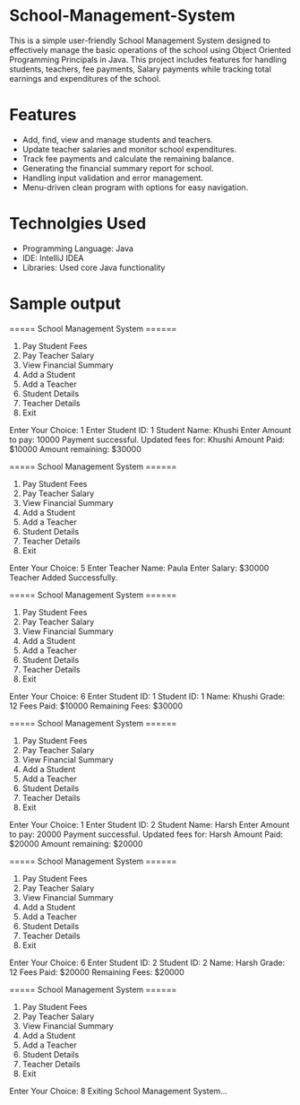# School-Management-System
This is a simple user-friendly School Management System  designed to effectively manage the basic operations of the school using Object Oriented Programming Principals in Java. This project includes features for handling students, teachers, fee payments, Salary payments while tracking total earnings and expenditures of the school.

# Features
- Add, find, view and manage students and teachers.
- Update teacher salaries and monitor school expenditures.
- Track fee payments and calculate the remaining balance.
- Generating the financial summary report for school.
- Handling input validation and error management.
- Menu-driven clean program with options for easy navigation.

# Technolgies Used
- Programming Language: Java
- IDE: IntelliJ IDEA
- Libraries: Used core Java functionality

# Sample output

===== School Management System ======
1. Pay Student Fees
2. Pay Teacher Salary
3. View Financial Summary
4. Add a Student
5. Add a Teacher
6. Student Details
7. Teacher Details
8. Exit

Enter Your Choice: 1
Enter Student ID: 1
Student Name: Khushi
Enter Amount to pay: 10000 
Payment successful. Updated fees for: Khushi
Amount Paid: $10000
Amount remaining: $30000

===== School Management System ======
1. Pay Student Fees
2. Pay Teacher Salary
3. View Financial Summary
4. Add a Student
5. Add a Teacher
6. Student Details
7. Teacher Details
8. Exit

Enter Your Choice: 5
Enter Teacher Name: Paula
Enter Salary: $30000
Teacher Added Successfully.

===== School Management System ======
1. Pay Student Fees
2. Pay Teacher Salary
3. View Financial Summary
4. Add a Student
5. Add a Teacher
6. Student Details
7. Teacher Details
8. Exit

Enter Your Choice: 6
Enter Student ID: 1
Student ID: 1
Name: Khushi
Grade: 12
Fees Paid: $10000
Remaining Fees: $30000

===== School Management System ======
1. Pay Student Fees
2. Pay Teacher Salary
3. View Financial Summary
4. Add a Student
5. Add a Teacher
6. Student Details
7. Teacher Details
8. Exit

Enter Your Choice: 1
Enter Student ID: 2
Student Name: Harsh
Enter Amount to pay: 20000
Payment successful. Updated fees for: Harsh
Amount Paid: $20000
Amount remaining: $20000

===== School Management System ======
1. Pay Student Fees
2. Pay Teacher Salary
3. View Financial Summary
4. Add a Student
5. Add a Teacher
6. Student Details
7. Teacher Details
8. Exit

Enter Your Choice: 6
Enter Student ID: 2
Student ID: 2
Name: Harsh
Grade: 12
Fees Paid: $20000
Remaining Fees: $20000

===== School Management System ======
1. Pay Student Fees
2. Pay Teacher Salary
3. View Financial Summary
4. Add a Student
5. Add a Teacher
6. Student Details
7. Teacher Details
8. Exit

Enter Your Choice: 8
Exiting School Management System...

